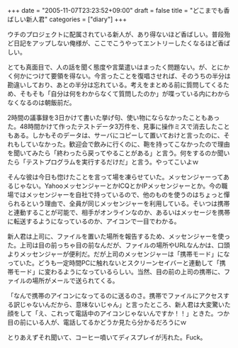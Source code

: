 +++
date = "2005-11-07T23:23:52+09:00"
draft = false
title = "どこまでも香ばしい新人君"
categories = ["diary"]
+++

ウチのプロジェクトに配属されている新人が、あり得ないほど香ばしい。普段殆ど日記をアップしない俺様が、ここでこうやってエントリーしたくなるほど香ばしい。

とても真面目で、人の話を聞く態度や言葉遣いはまったく問題ない。が、とにかく何かにつけて要領を得ない。今言ったことを復唱させれば、そのうちの半分は勘違いしており、あとの半分は忘れている。考えをまとめる前に質問してくるため、そもそも「自分は何をわからなくて質問したのか」が喋っている内にわからなくなるのは朝飯前だ。

2時間の議事録を3日かけて書いた挙げ句、使い物にならなかったこともあった。48時間かけて作ったテストデータ3万件を、見事に操作ミスで消去したこともある。しかもそのデータは、サーバにコピーして置いておけと言ったのに、それもしていなかった。歓迎会で飲みに行くのに、鞄を持ってこなかったので理由を聞いてみたら「終わったら戻ってやることがある」と言う。何をするのか聞いたら「テストプログラムを実行するだけだ」と言う。やってこいよｗ

そんな彼は今日も惚けたことを言って場を凍らせていた。メッセンジャーってあるじゃない。YahooメッセンジャーとかICQとかIPメッセンジャーとか。今の職場ではメッセンジャーを自社で持っているので、他のものを使うのはちょっと憚られるという理由で、全員が同じメッセンジャーを利用している。そいつは携帯と連動することが可能で、相手がオンラインなのか、あるいはメッセージを携帯に転送するようになっているのか、アイコンで一目でわかる。

新人君は上司に、ファイルを置いた場所を報告するため、メッセンジャーを使った。上司は目の前っちゃ目の前なんだが、ファイルの場所やURLなんかは、口頭よりメッセンジャーが便利だ。だが上司のメッセンジャーは「携帯モード」になっていた。どうも一定時間PCに触れないとスクリーンセイバーと連動して「携帯モード」に変わるようになっているらしい。当然、目の前の上司の携帯に、ファイルの場所がメールで送られてくる。

「なんで携帯のアイコンになってるのに送るのさ。携帯でファイルにアクセスする訳じゃないんだから、意味ないじゃん」と言ったところ、新人君は大変驚いた顔をして「え、これって電話中のアイコンじゃないんですか！！」ときた。つか目の前にいる人が、電話してるかどうか見たら分かるだろうにｗ

とりあえずそれ聞いて、コーヒー噴いてディスプレイが汚れた。Fuck。
